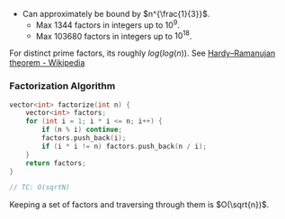 * Can approximately be bound by $n^{\frac{1}{3}}$.
	* Max 1344 factors in integers up to $10^9$.
	* Max 103680 factors in integers up to $10^{18}$.

For distinct prime factors, its roughly $log(log(n))$. See [Hardy–Ramanujan theorem - Wikipedia](https://en.wikipedia.org/wiki/Hardy%E2%80%93Ramanujan_theorem)
### Factorization Algorithm
```cpp
vector<int> factorize(int n) {
    vector<int> factors;
    for (int i = 1; i * i <= n; i++) {
        if (n % i) continue;
        factors.push_back(i);
        if (i * i != n) factors.push_back(n / i);
    }
    return factors;
}

// TC: O(sqrtN)
```

Keeping a set of factors and traversing through them is $O(\sqrt{n})$.